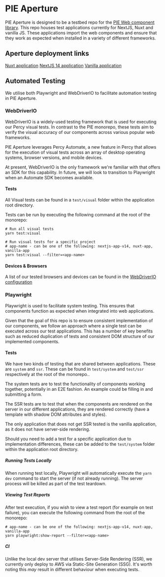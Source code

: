 # PIE Aperture

PIE Aperture is designed to be a testbed repo for the [PIE Web component library](https://github.com/justeattakeaway/pie). This repo houses test applications currently for NextJS, Nuxt and vanilla JS. These applications import the web components and ensure that they work as expected when installed in a variety of different frameworks.

## Aperture deployment links
[Nuxt application](https://aperture-nuxt.pie.design/)
[NextJS 14 application](https://aperture-nextjs-v14.pie.design/)
[Vanilla application](https://aperture-vanilla.pie.design/)


## Automated Testing
We utilise both Playwright and WebDriverIO to facilitate automation testing in PIE Aperture.

### WebDriverIO
WebDriverIO is a widely-used testing framework that is used for executing our Percy visual tests. In contrast to the PIE monorepo, these tests aim to verify the visual accuracy of our components across various popular web frameworks.

PIE Aperture leverages Percy Automate, a new feature in Percy that allows for the execution of visual tests across an array of desktop operating systems, browser versions, and mobile devices.

At present, WebDriverIO is the only framework we're familiar with that offers an SDK for this capability. In future, we will look to transition to Playwright when an Automate SDK becomes available.

#### Tests
All Visual tests can be found in a `test/visual` folder within the application root directory.

Tests can be run by executing the following command at the root of the monorepo:

```
# Run all visual tests
yarn test:visual

# Run visual tests for a specific project
# app-name - can be one of the following: nextjs-app-v14, nuxt-app, vanilla-app
yarn test:visual --filter=<app-name>
```

#### Devices & Browsers
A list of our tested browsers and devices can be found in the [WebDriverIO configuration](https://github.com/justeattakeaway/pie-aperture/blob/main/wdio.conf.js#L3-L15)


### Playwright
Playwright is used to facilitate system testing. This ensures that components function as expected when integrated into web applications.

Given that the goal of this repo is to ensure consistent implementation of our components, we follow an approach where a single test can be executed across our test applications. This has a number of key benefits such as reduced duplication of tests and consistent DOM structure of our implemented components.

#### Tests
We have two kinds of testing that are shared between applications. These are `system` and `ssr`. These can be found in `test/system` and `test/ssr` respectively at the root of the monorepo..

The system tests are to test the functionality of components working together, potentially in an E2E fashion. An example could be filling in and submitting a form.

The SSR tests are to test that when the components are rendered on the server in our different applications, they are rendered correctly (have a template with shadow DOM attributes and styles).

The only application that does not get SSR tested is the vanilla application, as it does not have server-side rendering.

Should you need to add a test for a specific application due to implementation differences, these can be added to the `test/system` folder within the application root directory.

##### Running Tests Locally
When running test locally, Playwright will automatically execute the `yarn dev` command to start the server (if not already running). The server process will be killed as part of the test teardown.

##### Viewing Test Reports
After test execution, if you wish to view a test report (for example on test failure), you can execute the following command from the root of the monorepo:

```
# app-name - can be one of the following: nextjs-app-v14, nuxt-app, vanilla-app
yarn playwright:show-report --filter=<app-name>
```

##### CI
Unlike the local dev server that utilises Server-Side Rendering (SSR), we currently only deploy to AWS via Static-Site Generation (SSG). It's worth noting this _may_ result in different behaviour when executing tests.